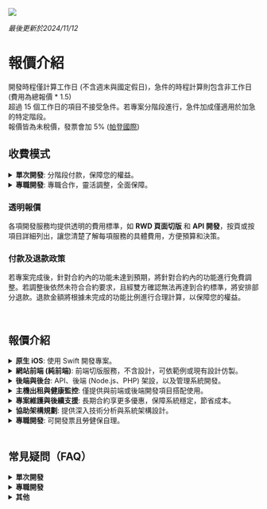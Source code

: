 [![](https://img.shields.io/badge/點擊查看-介紹-00ff00)](https://github.com/pardnchiu/pardnchiu/blob/main/README.zh.md)

*最後更新於2024/11/12*

# 報價介紹  

開發時程僅計算工作日 (不含週末與國定假日)，急件的時程計算則包含非工作日 (費用為總報價 * 1.5)  
超過 15 個工作日的項目不接受急件。若專案分階段進行，急件加成僅適用於加急的特定階段。  
報價皆為未稅價，發票會加 5% ([帕登國際](https://findbiz.nat.gov.tw/fts/query/QueryBar/queryInit.do?banNo=24924502))  

## 收費模式

<details>
    <summary><b>單次開發</b>: 分階段付款，保障您的權益。</summary> 
<br>

所有功能與介面需求需在簽約前確定，開發過程中不提供邊設計邊開發。<br>
若有需求變更或新增，將在專案完成並支付尾款後，安排後續開發與排程。<br>

- 簽約：50%<br>
  簽約後啟動開發，若兩次驗收未達需求，可協議退款或提前解約。
- 專案完成：40%<br>
  確保所有功能通過驗收並符合需求後支付第二階段款項。
- 部署上線：10%<br>
  上線後穩定運行，無重大問題時支付尾款。
  
</details>

<details>
    <summary><b>專職開發</b>: 專職合作，靈活調整，全面保障。</summary> 
<br>

簽約後即啟動開發，無需等待設計敲定，同步參與設計流程，提供專業建議，提升開發效率。<br>
功能變更可彈性調整，將評估對時程的影響，並按需求提出延長天數，經雙方確認後執行。<br>

- 簽約時支付當月費用<br>
  首月若未達承諾進度，可協議退款或提前解約。
- 固定付款週期<br>
  - 簽約 1-15 日：隔月 15 日前支付次月費用。
  - 簽約 16-31 日：次月 1 日前支付次月費用。

</details>


### 透明報價
各項開發服務均提供透明的費用標準，如 **RWD 頁面切版** 和 **API 開發**，按頁或按項目詳細列出，讓您清楚了解每項服務的具體費用，方便預算和決策。

### 付款及退款政策
若專案完成後，針對合約內的功能未達到預期，將針對合約內的功能進行免費調整。若調整後依然未符合合約要求，且經雙方確認無法再達到合約標準，將安排部分退款。退款金額將根據未完成的功能比例進行合理計算，以保障您的權益。
 

<br>


## 報價介紹

<details>
    <summary><b>原生 iOS</b>: 使用 Swift 開發專案。</summary> 
<br>

| 類型 | 時間 | 報價 |
| :- | :- | :- |
| 原生 iOS | 至少 20 個工作日 | 7 萬起 |

</details>

<details>
    <summary><b>網站前端 (純前端)</b>: 前端切版服務，不含設計，可依範例或現有設計仿製。</summary> 
<br>

- **RWD**：所有開發均為響應式頁面，適應各類設備，提升體驗。
- **服務**：可協助 DNS 設定或代管 (可選)。
- **部署**：提供網站部署並包含免費 HTTPS。
- **主機**：贈送一年微型主機（同一專案不重複贈送）。

| 類型 | 時間 | 報價 |
| :- | :- | :- |
| RWD 切版 | 1 個工作日 / 頁 | 3 千起 / 頁 |
| 一頁式網站 | 3 - 5 個工作日 | 1 萬起 |
| 多頁式官網 | 5 - 15 個工作日 | 3 萬起 |
| 電商或社群 | 至少 20 個工作日 | 7 萬起 |

</details> 

<details>
    <summary><b>後端與後台</b>: API、後端 (Node.js、PHP) 架設，以及管理系統開發。</summary> 
<br>
    
- **折扣**：前後端同步開發享 5000 元折扣，適用於所有前後端同步開發組合。  
- **主機**：贈送一年微型主機（同一專案不重複贈送）。
  
| 類型 | 時間 | 報價 |
| :- | :- | :- |
| API 開發 | 1 個工作日 / 項 | 2 千起 / 項 |
| 基本後台 | 至少 5 個工作日 | 2 萬起 |
| 客製化後台 | 至少 20 個工作日 | 7 萬起 |

</details> 

<details>
    <summary><b>主機出租與健康監控</b>: 僅提供與前端或後端開發項目搭配使用。</summary> 
<br>

- **恢復**：1 小時內系統恢復，確保業務不中斷。
- **快照**：3 天內系統快照。
- **備份**：7 天內資料庫備份，數據安全無憂。
- **偵測**：24 小時健康監控，緊急情況提供 1-2 小時內技術支持，確保穩定運營。
- **轉移**：主機到期時提供協助轉移。

| 類型 | 適用 | 報價 | 
| :- | :- | :- |
| 微型款 | 靜態網站 | 1 萬 / 年 (首年免費) |
| 基本款 | 部落格、官網 | 2 萬 / 年 |
| 進階款 | 社群、商城 | 4 萬 / 年 |

</details> 

<details>
    <summary><b>專案維護與後續支援</b>: 長期合約享更多優惠，保障系統穩定，節省成本。</summary> 
<br>
    
- **基本保固**：專案上線後提供 **一年無限次 Bug 修復保固**，讓您無後顧之憂。
- **長期維護**：續約年限越長，折扣越高，適合追求穩定支持的項目。
    - **兩年合約享 9 折**
    - **三年合約享 85 折**
  
| 類型 | 報價 |
| :- | :- |
| 網站前端 | 2 萬 / 年 |
| 網站後端 | 3 萬 / 年 |
| 網站全端 | 4 萬 / 年 |
| iOS | 4 萬 / 年 |

</details> 

<details>
    <summary><b>協助架構規劃</b>: 提供深入技術分析與系統架構設計。</summary> 
<br>

架構規劃與開發不會同時進行。若業主僅需初步架構設計後決定是否開發，可接受階段式合作。  
- **分析與規劃**：釐清業務需求，確定功能模組與系統目標。
- **架構與設計**：根據需求選擇開發框架或工具 (如 Node.js, Laravel)，並提供詳細技術報告。可依需求提供範例報告，讓業主清晰了解。
    - 設計高效的前端與 API 驅動的後端架構，提升系統擴展性與維護性。
    - 規劃資料庫結構，設計分區與索引策略，提升資料存取效率。
    - 制定雲端或本地部署方案，包含負載均衡、CDN、快取策略，優化系統效能。
    - 資料加密、權限管理與驗證機制，保障資料安全。
    - 定期資料備份方案，確保數據安全與可恢復性。
    - 執行系統效能測試，提供瓶頸分析與資源優化建議。
- **優化與擴展**：系統擴展性與長期效能優化策略。

| 類型 | 時間 | 報價 |
| :- | :- | :- |
| 協助架構規劃 | 至少 30 個工作日 | 9 萬起 |

</details> 

<details>
    <summary><b>專職開發</b>: 可開發票且勞健保自理。</summary> 
<br>

- **合約**：最少 3 個月一簽，最多半年一簽  
- **駐點**：台北、新北  
- 若需求量較少或變動頻繁，可提供更彈性的短期合作模式，具體細節可面議。

| 類型 | 全遠端 | 駐點 |
| :- | :- | :- |
| iOS | 7 萬起 / 月 | 9 萬起 / 月 |
| 純後端 | 7 萬起 / 月 | 9 萬起 / 月 |
| 網站全端 | 9 萬起 / 月 | 11 萬起 / 月 |

</details> 

<br>

## 常見疑問（FAQ）

<details>
    <summary><b>單次開發</b></summary> 
<br>

- **什麼是需求凍結？**<br>
   所有功能與介面需求需在簽約前明確，包括細節設計。簽約後將以確認的需求清單為準，不接受新增或修改。
  
- **如果有功能新增需求如何處理？**<br>
   若有新增需求，將在專案完成並支付尾款後，依據當時的需求緊急性與排程順序安排後續開發。
  
- **單次開發的驗收標準是什麼？**<br>
   驗收以合約中列出的功能與介面需求為標準，確保所有約定內容完全符合。

</details>

<details>
    <summary><b>專職開發</b></summary> 
<br>

- **參與設計的範圍是什麼？**<br>
  我們會參與設計流程，針對需求提供專業建議，但不直接處理設計工作。設計最終版本由雙方確認後進行開發。
  
- **功能變更如何處理？**<br>
  功能變更可彈性調整，視影響範圍而定：小幅改動可直接實施，大幅變更需評估影響並協商延長天數和費用。
  
- **開發進度如何承諾？**<br>
  每月進度以里程碑形式約定，驗收標準為提交的功能是否符合當期開發計畫，確保進度可量化。
  
- **簽約接近月底，付款週期如何處理？**<br>
  若簽約接近月底，付款週期將按實際情況調整。例如月底簽約後，次月 1 日前支付次月費用，確保時間與付款一致。

</details>

<details>
    <summary><b>其他</b></summary> 
<br>

- **是否提供維護支援？**<br>
   我們專注於開發交付，並提供一年的無限 Bug 修復保固，保障專案完成後的穩定運行。<br>
   若需更新功能，需另行簽署包含新功能新增的保固合約，以確保開發服務的持續支持。
   
- **開發過程中的延遲如何處理？**<br>
   因雙方溝通或外部原因導致的延遲，需按實際情況協商，更新時程並重新確認進度與費用。
   
- **開發完成後的所有權歸誰？**<br>
   開發完成的程式碼與相關文檔將全數交付，所有權完全歸屬於客戶，並提供必要的交接說明。

</details>

